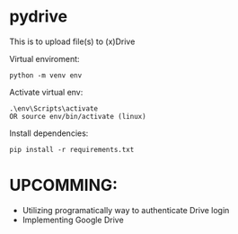 # pydrive
This is to upload file(s) to (x)Drive

Virtual enviroment:
```
python -m venv env
```

Activate virtual env:
```
.\env\Scripts\activate
OR source env/bin/activate (linux)
```

Install dependencies:
```
pip install -r requirements.txt
```


# UPCOMMING: 
* Utilizing programatically way to authenticate Drive login
* Implementing Google Drive